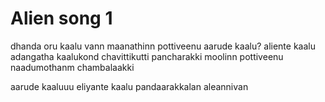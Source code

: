 

Alien song 1 
===========================================

dhanda oru kaalu vann maanathinn pottiveenu
aarude kaalu?
aliente kaalu
adangatha kaalukond chavittikutti pancharakki
moolinn pottiveenu naadumothanm chambalaakki

aarude kaaluuu eliyante kaalu
pandaarakkalan aleannivan


